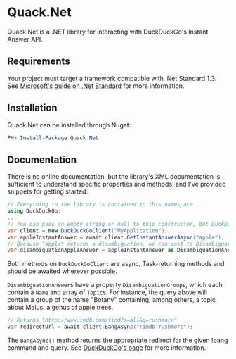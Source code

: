 # Quack.Net #
Quack.Net is a .NET library for interacting with DuckDuckGo's Instant Answer API.
## Requirements ##
Your project must target a framework compatible with .Net Standard 1.3. See [Microsoft's guide on .Net Standard](https://docs.microsoft.com/en-us/dotnet/standard/net-standard) for more information.
## Installation ##
Quack.Net can be installed through Nuget:
```ps1
PM> Install-Package Quack.Net
```
## Documentation ##
There is no online documentation, but the library's XML documentation is sufficient to understand specific properties and methods, and I've provided snippets for getting started:
```cs
// Everything in the library is contained in this namespace
using DuckDuckGo;
...
// You can pass an empty string or null to this constructor, but DuckDuckGo prefers you give a descriptive name
var client = new DuckDuckGoClient("MyApplication"); 
var appleInstantAnswer = await client.GetInstantAnswerAsync("apple");
// Because "apple" returns a disambiguation, we can cast to DisambiguationAnswer
var disambiguationAppleAnswer = appleInstantAnswer as DisambiguationAnswer;
```
Both methods on `DuckDuckGoClient` are async, Task-returning methods and should be awaited wherever possible.

`DisambiguationAnswer`s have a property `DisambiguationGroups`, which each contain a `Name` and array of `Topic`s. For instance, the query above will contain a group of the name "Botany" containing, among others, a topic about Malus, a genus of apple trees.

```cs
// Returns "http://www.imdb.com/find?s=all&q=rushmore"
var redirectUrl = await client.BangAsync("!imdb rushmore");
```
The `BangAsync()` method returns the appropriate redirect for the given !bang command and query. See [DuckDuckGo's page](https://duckduckgo.com/bang) for more information.